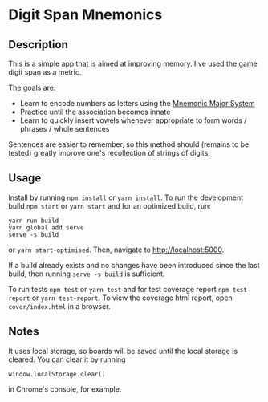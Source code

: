 # Digit Span Mnemonics

## Description
This is a simple app that is aimed at improving memory. I've used the game digit span as a metric.

The goals are:  
* Learn to encode numbers as letters using the [Mnemonic Major System](https://en.wikipedia.org/wiki/Mnemonic_major_system)  
* Practice until the association becomes innate  
* Learn to quickly insert vowels whenever appropriate to form words / phrases / whole sentences  

Sentences are easier to remember, so this method should (remains to be tested) greatly improve one's recollection of strings of digits.

## Usage

Install by running `npm install` or `yarn install`. To run the development build `npm start` or `yarn start` and for an optimized build, run:

```
yarn run build
yarn global add serve
serve -s build
```
or `yarn start-optimised`. Then, navigate to <http://localhost:5000>.

If a build already exists and no changes have been introduced since the last build, then running `serve -s build` is sufficient.

To run tests `npm test` or `yarn test` and for test coverage report `npm test-report` or `yarn test-report`. To view the coverage html report, open `cover/index.html` in a browser.

## Notes

It uses local storage, so boards will be saved until the local storage is cleared. You can clear it by running

```
window.localStorage.clear()
```
in Chrome's console, for example.
